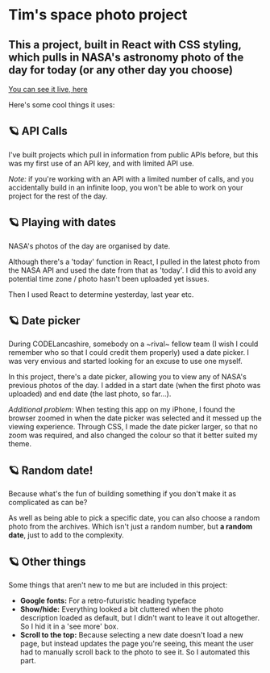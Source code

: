 # Tim's space photo project

## This a project, built in React with CSS styling, which pulls in NASA's astronomy photo of the day for today (or any other day you choose)

[You can see it live, here](https://www.timaldred.com/space)

Here's some cool things it uses:

## 🪐 API Calls
I've built projects which pull in information from public APIs before, but this was my first use of an API key, and with limited API use.

*Note:* if you're working with an API with a limited number of calls, and you accidentally build in an infinite loop, you won't be able to work on your project for the rest of the day.

## 🪐 Playing with dates
NASA's photos of the day are organised by date.  

Although there's a 'today' function in React, I pulled in the latest photo from the NASA API and used the date from that as 'today'. I did this to avoid any potential time zone / photo hasn't been uploaded yet issues.

Then I used React to determine yesterday, last year etc. 

## 🪐 Date picker
During CODELancashire, somebody on a ~rival~ fellow team (I wish I could remember who so that I could credit them properly) used a date picker. I was very envious and started looking for an excuse to use one myself.

In this project, there's a date picker, allowing you to view any of NASA's previous photos of the day. I added in a start date (when the first photo was uploaded) and end date (the last photo, so far...). 

*Additional problem:* When testing this app on my iPhone, I found the browser zoomed in when the date picker was selected and it messed up the viewing experience. Through CSS, I made the date picker larger, so that no zoom was required, and also changed the colour so that it better suited my theme.

## 🪐 Random date!
Because what's the fun of building something if you don't make it as complicated as can be?

As well as being able to pick a specific date, you can also choose a random photo from the archives. Which isn't just a random number, but **a random date**, just to add to the complexity.

## 🪐 Other things
Some things that aren't new to me but are included in this project:

- **Google fonts:** For a retro-futuristic heading typeface
- **Show/hide:** Everything looked a bit cluttered when the photo description loaded as default, but I didn't want to leave it out altogether. So I hid it in a 'see more' box.
- **Scroll to the top:** Because selecting a new date doesn't load a new page, but instead updates the page you're seeing, this meant the user had to manually scroll back to the photo to see it. So I automated this part.
